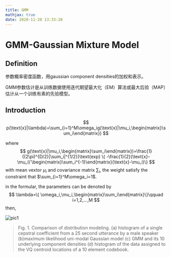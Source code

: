 ```yaml
---
title: GMM
mathjax: true
date: 2020-11-20 13:33:20
---
```




# GMM-Gaussian Mixture Model

## Definition

参数概率密度函数，用gaussian component densities的加权和表示。

GMM参数估计是从训练数据使用迭代期望最大化（EM）算法或最大后验（MAP）估计从一个训练有素的先验模型。

## Introduction

$$
p(\text{x}|\lambda)=\sum_{i=1}^M\omega_ig(\text{x}|\mu_i,\begin{matrix}\sum_i\end{matrix})
$$

where
$$
g(\text{x}|\mu_i,\begin{matrix}\sum_i\end{matrix})=\frac{1}{(2\pi)^{D/2}|\sum_i|^{1/2}}\text{exp} \{ -\frac{1}{2}(\text{x}-\mu_i)'\begin{matrix}\sum_i^{-1}\end{matrix}(\text{x}-\mu_i)\}
$$
with mean vextor $\mu_i$ and covariance matrix $\sum_i$, the weight satisfy the constraint that $\sum_{i=1}^M\omega_i=1$.

in the formular, the parameters can be denoted by
$$
\lambda=\{ \omega_i,\mu_i,\begin{matrix}\sum_i\end{matrix}\}\qquad i=1,2,...,M
$$
then,

![pic1](a1.png)

> Fig. 1. Comparison of distribution modeling. (a) histogram of a single cepstral coefficient from a 25 second utterance by a male speaker (b)maximum likelihood uni-modal Gaussian model (c) GMM and its 10 underlying component densities (d) histogram of the data assigned to the VQ centroid locations of a 10 element codebook.

